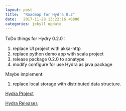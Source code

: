 ```yaml
---
layout: post
title:  "Roadmap for Hydra 0.2"
date:   2017-11-28 13:22:16 +0800
categories: jekyll update
---
```

ToDo things for Hydry 0.2.0：
 1. replace UI project with akka-http
 2. replace python demo app with scala project 
 3. release package 0.2.0 to sonatype
 4. modify configure for use Hydra as java package
 

Maybe implement:
 1. replace local storage with distributed data structure.


[Hydra Project](https://github.com/wherby/Hydra)

[Hydra Releases](https://github.com/wherby/HydraRelease)


[jekyll-docs]: https://jekyllrb.com/docs/home
[jekyll-gh]:   https://github.com/jekyll/jekyll
[jekyll-talk]: https://talk.jekyllrb.com/
